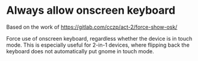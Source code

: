 # Always allow onscreen keyboard

Based on the work of https://gitlab.com/cczp/act-2/force-show-osk/


Force use of onscreen keyboard, regardless whether the device is in touch mode. 
This is especially useful for 2-in-1 devices, where flipping back the keyboard does not automatically put gnome in touch mode.
